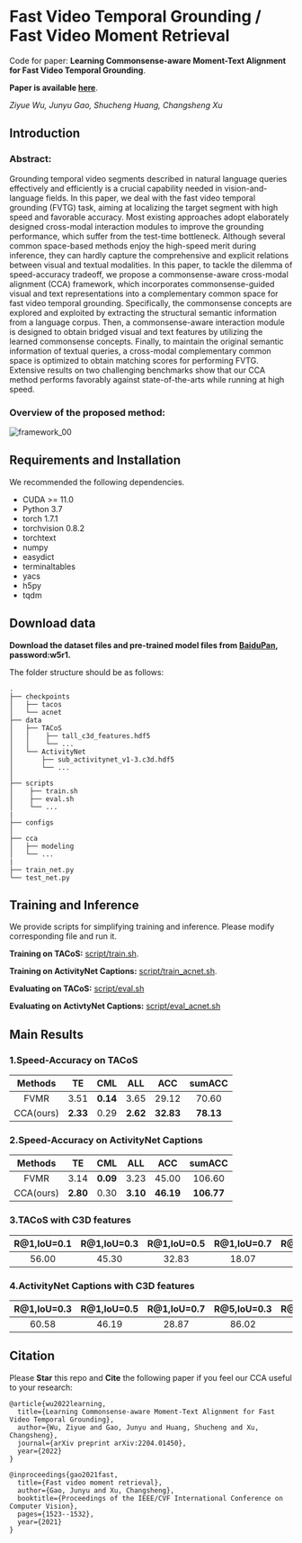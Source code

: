 # Fast Video Temporal Grounding / Fast Video Moment Retrieval
Code for paper: **Learning Commonsense-aware Moment-Text Alignment for Fast Video Temporal Grounding**.

**Paper is available [here](https://arxiv.org/pdf/2204.01450.pdf)**.

*Ziyue Wu, Junyu Gao, Shucheng Huang, Changsheng Xu*

## Introduction

### Abstract:
Grounding temporal video segments described in natural language queries effectively and efficiently is a crucial capability needed in vision-and-language fields. In this paper, we deal with the fast video temporal grounding (FVTG) task, aiming at localizing the target segment with high speed and favorable accuracy. Most existing approaches adopt elaborately designed cross-modal interaction modules to improve the grounding performance, which suffer from the test-time bottleneck. Although several common space-based methods enjoy the high-speed merit during inference, they can hardly capture the comprehensive and explicit relations between visual and textual modalities. In this paper, to tackle the dilemma of speed-accuracy tradeoff, we propose a commonsense-aware cross-modal alignment (CCA) framework, which incorporates commonsense-guided visual and text representations into a complementary common space for fast video temporal grounding. Specifically, the commonsense concepts are explored and exploited by extracting the structural semantic information from a language corpus. Then, a commonsense-aware interaction module is designed to obtain bridged visual and text features by utilizing the learned commonsense concepts. Finally, to maintain the original semantic information of textual queries, a cross-modal complementary common space is optimized to obtain matching scores for performing FVTG. Extensive results on two challenging benchmarks show that our CCA method performs favorably against state-of-the-arts while running at high speed.

### Overview of the proposed method:
![framework_00](https://user-images.githubusercontent.com/102899678/161745291-fb0654f5-5e0b-46c0-b610-015b095c040f.png)

## Requirements and Installation
We recommended the following dependencies.

- CUDA >= 11.0
- Python 3.7
- torch 1.7.1
- torchvision 0.8.2
- torchtext
- numpy
- easydict
- terminaltables
- yacs
- h5py
- tqdm

## Download data
**Download the dataset files and pre-trained model files from [BaiduPan](https://pan.baidu.com/s/10Ys9CdwP5G2czFC9YB8moA?pwd=w5r1), password:w5r1.** 

The folder structure should be as follows:
```
.
├── checkpoints
│   ├── tacos
│   └── acnet
├── data
│   ├── TACoS
│   │    ├── tall_c3d_features.hdf5
│   │    └── ...
│   └── ActivityNet
│       ├── sub_activitynet_v1-3.c3d.hdf5
│       └── ...
│
├── scripts
│    ├── train.sh
│    ├── eval.sh
│    └── ...
|
├── configs
│
├── cca
│   ├── modeling
│   └── ...
|
├── train_net.py
└── test_net.py
```

## Training and Inference
We provide scripts for simplifying training and inference. Please modify corresponding file and run it.

**Training on TACoS:** [script/train.sh](script/train.sh).

**Training on ActivityNet Captions:** [script/train_acnet.sh](script/train_acnet.sh).

**Evaluating on TACoS:** [script/eval.sh](script/eval.sh)

**Evaluating on ActivtyNet Captions:** [script/eval_acnet.sh](script/eval_acnet.sh)

## Main Results

### 1.Speed-Accuracy on TACoS

|Methods|TE|CML|ALL|ACC|sumACC|
|:---:|:---:|:---:|:---:|:---:|:---:|
|FVMR|3.51|**0.14**|3.65|29.12|70.60|
|CCA(ours)|**2.33**|0.29|**2.62**|**32.83**|**78.13**|

### 2.Speed-Accuracy on ActivityNet Captions

|Methods|TE|CML|ALL|ACC|sumACC|
|:---:|:---:|:---:|:---:|:---:|:---:|
|FVMR|3.14|**0.09**|3.23|45.00|106.60|
|CCA(ours)|**2.80**|0.30|**3.10**|**46.19**|**106.77**|

### 3.TACoS with C3D features

|R@1,IoU=0.1|R@1,IoU=0.3|R@1,IoU=0.5|R@1,IoU=0.7|R@5,IoU=0.1|R@5,IoU=0.3|R@5,IoU=0.5|R@5,IoU=0.7|
|:---:|:---:|:---:|:---:|:---:|:---:|:---:|:---:|
|56.00|45.30|32.83|18.07|76.60|64.38|52.68|33.10|

### 4.ActivityNet Captions with C3D features

|R@1,IoU=0.3|R@1,IoU=0.5|R@1,IoU=0.7|R@5,IoU=0.3|R@5,IoU=0.5|R@5,IoU=0.7|
|:---:|:---:|:---:|:---:|:---:|:---:|
|60.58|46.19|28.87|86.02|77.86|60.28|


## Citation
Please **Star** this repo and **Cite** the following paper if you feel our CCA useful to your research:

```
@article{wu2022learning,
  title={Learning Commonsense-aware Moment-Text Alignment for Fast Video Temporal Grounding},
  author={Wu, Ziyue and Gao, Junyu and Huang, Shucheng and Xu, Changsheng},
  journal={arXiv preprint arXiv:2204.01450},
  year={2022}
}
```

```
@inproceedings{gao2021fast,
  title={Fast video moment retrieval},
  author={Gao, Junyu and Xu, Changsheng},
  booktitle={Proceedings of the IEEE/CVF International Conference on Computer Vision},
  pages={1523--1532},
  year={2021}
}
```
